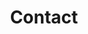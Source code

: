 ---
layout: contact
title: Contact
permalink: /contact/
form_action: http://formspree.io/skinnylatte@gmail.com
form_description: Contact me here if you have questions, requests for interviews, invitations to speak or proposals to collaborate. I frequently speak at schools and corporate events in Asia.
---